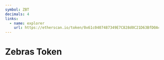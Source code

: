 ```yaml
---
symbol: ZBT
decimals: 4
links:
  - name: explorer
    url: https://etherscan.io/token/0x61c0407487349E7C828d0C21D63BfD0Ac6640AB5
---
```


# Zebras Token
